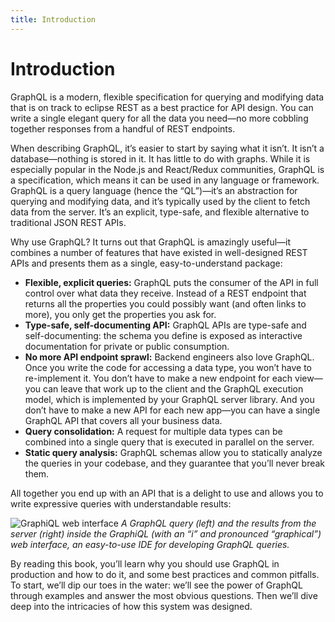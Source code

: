 ```yaml
---
title: Introduction
---
```


# Introduction

GraphQL is a modern, flexible specification for querying and modifying data that is on track to eclipse REST as a best practice for API design. You can write a single elegant query for all the data you need—no more cobbling together responses from a handful of REST endpoints. 

When describing GraphQL, it’s easier to start by saying what it isn’t. It isn’t a database—nothing is stored in it. It has little to do with graphs. While it is especially popular in the Node.js and React/Redux communities, GraphQL is a specification, which means it can be used in any language or framework. GraphQL is a query language (hence the “QL”)—it’s an abstraction for querying and modifying data, and it’s typically used by the client to fetch data from the server. It’s an explicit, type-safe, and flexible alternative to traditional JSON REST APIs.

Why use GraphQL? It turns out that GraphQL is amazingly useful—it combines a number of features that have existed in well-designed REST APIs and presents them as a single, easy-to-understand package:

- **Flexible, explicit queries:** GraphQL puts the consumer of the API in full control over what data they receive. Instead of a REST endpoint that returns all the properties you could possibly want (and often links to more), you only get the properties you ask for.
- **Type-safe, self-documenting API:** GraphQL APIs are type-safe and self-documenting: the schema you define is exposed as interactive documentation for private or public consumption.
- **No more API endpoint sprawl:** Backend engineers also love GraphQL. Once you write the code for accessing a data type, you won’t have to re-implement it. You don’t have to make a new endpoint for each view—you can leave that work up to the client and the GraphQL execution model, which is implemented by your GraphQL server library. And you don’t have to make a new API for each new app—you can have a single GraphQL API that covers all your business data.
- **Query consolidation:** A request for multiple data types can be combined into a single query that is executed in parallel on the server.
- **Static query analysis:** GraphQL schemas allow you to statically analyze the queries in your codebase, and they guarantee that you’ll never break them.

All together you end up with an API that is a delight to use and allows you to write expressive queries with understandable results:

![GraphiQL web interface](../img/graphiql.jpg)
*A GraphQL query (left) and the results from the server (right) inside the GraphiQL (with an “i” and pronounced “graphical”) web interface, an easy-to-use IDE for developing GraphQL queries.*

By reading this book, you’ll learn why you should use GraphQL in production and how to do it, and some best practices and common pitfalls. To start, we’ll dip our toes in the water: we’ll see the power of GraphQL through examples and answer the most obvious questions. Then we’ll dive deep into the intricacies of how this system was designed.

